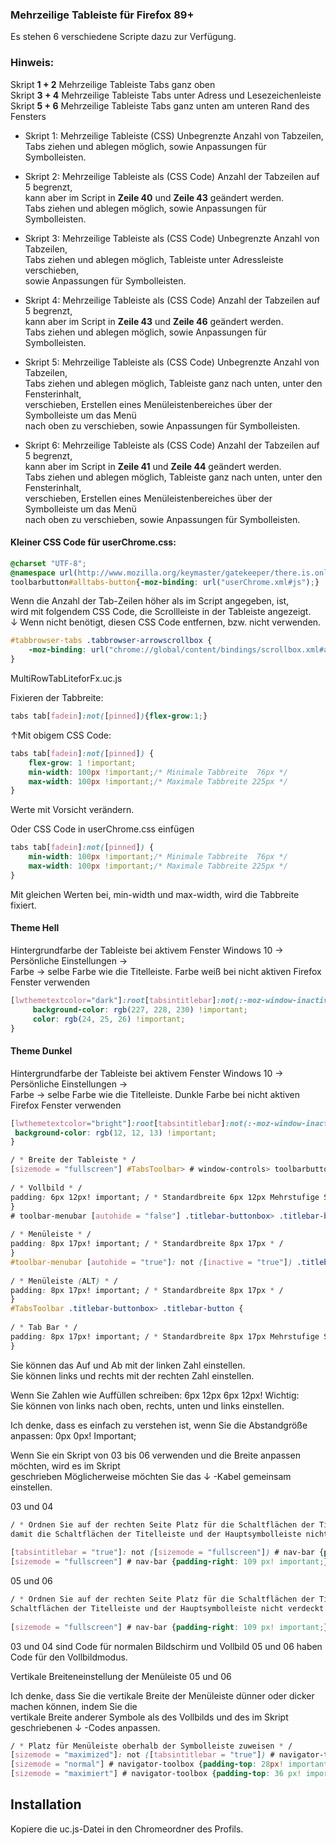 ### Mehrzeilige Tableiste für Firefox 89+ ###

Es stehen 6 verschiedene Scripte dazu zur Verfügung.

### Hinweis:
Skript **1 + 2** Mehrzeilige Tableiste Tabs ganz oben    
Skript **3 + 4** Mehrzeilige Tableiste Tabs unter Adress und Lesezeichenleiste    
Skript **5 + 6** Mehrzeilige Tableiste Tabs ganz unten am unteren Rand des Fensters 

* Skript 1:  Mehrzeilige Tableiste (CSS) Unbegrenzte Anzahl von Tabzeilen,    
Tabs ziehen und ablegen möglich, sowie Anpassungen für Symbolleisten.         

* Skript 2: Mehrzeilige Tableiste als (CSS Code) Anzahl der Tabzeilen auf 5 begrenzt,    
kann aber im Script in **Zeile 40** und **Zeile 43** geändert werden.     
Tabs ziehen und ablegen möglich, sowie Anpassungen für Symbolleisten.
     
* Skript 3: Mehrzeilige Tableiste als (CSS Code) Unbegrenzte Anzahl von Tabzeilen,     
Tabs ziehen und ablegen möglich, Tableiste unter Adressleiste verschieben,     
sowie Anpassungen für Symbolleisten.         

* Skript 4: Mehrzeilige Tableiste als (CSS Code) Anzahl der Tabzeilen auf 5 begrenzt,    
kann aber im Script in **Zeile 43** und **Zeile 46** geändert werden.      
Tabs ziehen und ablegen möglich, sowie Anpassungen für Symbolleisten.           

* Skript 5: Mehrzeilige Tableiste als (CSS Code) Unbegrenzte Anzahl von Tabzeilen,     
Tabs ziehen und ablegen möglich, Tableiste ganz nach unten, unter den Fensterinhalt,    
verschieben, Erstellen eines Menüleistenbereiches über der Symbolleiste um das Menü    
nach oben zu verschieben, sowie Anpassungen für Symbolleisten.   

* Skript 6: Mehrzeilige Tableiste als (CSS Code) Anzahl der Tabzeilen auf 5 begrenzt,   
kann aber im Script in **Zeile 41** und **Zeile 44** geändert werden.     
Tabs ziehen und ablegen möglich, Tableiste ganz nach unten, unter den Fensterinhalt,    
verschieben, Erstellen eines Menüleistenbereiches über der Symbolleiste um das Menü     
nach oben zu verschieben, sowie Anpassungen für Symbolleisten.   

#### Kleiner CSS Code für userChrome.css: #### 

```css
@charset "UTF-8";
@namespace url(http://www.mozilla.org/keymaster/gatekeeper/there.is.only.xul);
toolbarbutton#alltabs-button{-moz-binding: url("userChrome.xml#js");}
```

Wenn die Anzahl der Tab-Zeilen höher als im Script angegeben, ist,    
wird mit folgendem CSS Code, die Scrollleiste in der Tableiste angezeigt.  
↓ Wenn nicht benötigt, diesen CSS Code entfernen, bzw. nicht verwenden.    

```css
#tabbrowser-tabs .tabbrowser-arrowscrollbox {
    -moz-binding: url("chrome://global/content/bindings/scrollbox.xml#arrowscrollbox") !important;
}
```

MultiRowTabLiteforFx.uc.js

Fixieren der Tabbreite:   

```css
tabs tab[fadein]:not([pinned]){flex-grow:1;}
```

↑Mit obigem CSS Code:

```css
tabs tab[fadein]:not([pinned]) {
    flex-grow: 1 !important;
    min-width: 100px !important;/* Minimale Tabbreite  76px */
    max-width: 100px !important;/* Maximale Tabbreite 225px */
}
```
Werte mit Vorsicht verändern.

Oder CSS Code in userChrome.css einfügen
  
```css  
tabs tab[fadein]:not([pinned]) {
    min-width: 100px !important;/* Minimale Tabbreite  76px */
    max-width: 100px !important;/* Maximale Tabbreite 225px */
}
```
Mit gleichen Werten bei, min-width und max-width, wird die Tabbreite fixiert.

   #### Theme Hell ####
   Hintergrundfarbe der Tableiste bei aktivem Fenster
   Windows 10 → Persönliche Einstellungen →   
   Farbe → selbe Farbe wie die Titelleiste.
   Farbe weiß bei nicht aktiven Firefox Fenster verwenden 
```css    
[lwthemetextcolor="dark"]:root[tabsintitlebar]:not(:-moz-window-inactive) {
     background-color: rgb(227, 228, 230) !important;
     color: rgb(24, 25, 26) !important;
}
```
  #### Theme Dunkel ####
   Hintergrundfarbe der Tableiste bei aktivem Fenster
   Windows 10 → Persönliche Einstellungen →     
   Farbe → selbe Farbe wie die Titelleiste.
   Dunkle Farbe bei nicht aktiven Firefox Fenster verwenden
```css 
[lwthemetextcolor="bright"]:root[tabsintitlebar]:not(:-moz-window-inactive) {
 background-color: rgb(12, 12, 13) !important;
}
```

```css   
/ * Breite der Tableiste * /
[sizemode = "fullscreen"] #TabsToolbar> # window-controls> toolbarbutton {
    
/ * Vollbild * /
padding: 6px 12px! important; / * Standardbreite 6px 12px Mehrstufige Standardbreite 8px 12px * /
}
# toolbar-menubar [autohide = "false"] .titlebar-buttonbox> .titlebar-button {
     
/ * Menüleiste * /    
padding: 8px 17px! important; / * Standardbreite 8px 17px * /
}
#toolbar-menubar [autohide = "true"]: not ([inactive = "true"]) .titlebar-buttonbox> .titlebar-button {
      
/ * Menüleiste (ALT) * /    
padding: 8px 17px! important; / * Standardbreite 8px 17px * /
}
#TabsToolbar .titlebar-buttonbox> .titlebar-button {
    
/ * Tab Bar * /
padding: 8px 17px! important; / * Standardbreite 8px 17px Mehrstufige Standardbreite 10px 17px * /
}
```
Sie können das Auf und Ab mit der linken Zahl einstellen.     
Sie können links und rechts mit der rechten Zahl einstellen.

Wenn Sie Zahlen wie Auffüllen schreiben: 6px 12px 6px 12px! Wichtig:    
Sie können von links nach oben, rechts, unten und links einstellen.   

Ich denke, dass es einfach zu verstehen ist, wenn Sie die Abstandgröße anpassen: 0px 0px! Important;   

Wenn Sie ein Skript von 03 bis 06 verwenden und die Breite anpassen möchten, wird es im Skript    
geschrieben  Möglicherweise möchten Sie das ↓ -Kabel gemeinsam einstellen.

03 und 04

```css 
/ * Ordnen Sie auf der rechten Seite Platz für die Schaltflächen der Titelleiste zu,     
damit die Schaltflächen der Titelleiste und der Hauptsymbolleiste nicht verdeckt werden * /      
      
[tabsintitlebar = "true"]: not ([sizemode = "fullscreen"]) # nav-bar {padding-right: 139 px! important;}
[sizemode = "fullscreen"] # nav-bar {padding-right: 109 px! important;}
```

05 und 06
```css 
/ * Ordnen Sie auf der rechten Seite Platz für die Schaltflächen der Titelleiste zu, damit die     
Schaltflächen der Titelleiste und der Hauptsymbolleiste nicht verdeckt werden * /
    
[sizemode = "fullscreen"] # nav-bar {padding-right: 109 px! important;}    
```

03 und 04 sind Code für normalen Bildschirm und Vollbild
05 und 06 haben Code für den Vollbildmodus.


Vertikale Breiteneinstellung der Menüleiste 05 und 06

Ich denke, dass Sie die vertikale Breite der Menüleiste dünner oder dicker machen können, indem Sie die    
vertikale Breite anderer Symbole als des Vollbilds und des im Skript geschriebenen ↓ -Codes anpassen.

```css 
/ * Platz für Menüleiste oberhalb der Symbolleiste zuweisen * /
[sizemode = "maximized"]: not ([tabsintitlebar = "true"]) # navigator-toolbox,
[sizemode = "normal"] # navigator-toolbox {padding-top: 28px! important;}
[sizemode = "maximiert"] # navigator-toolbox {padding-top: 36 px! important;}
```

## Installation
Kopiere die uc.js-Datei in den Chromeordner des Profils.  
